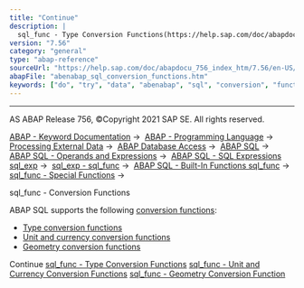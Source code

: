 ```yaml
---
title: "Continue"
description: |
  sql_func - Type Conversion Functions(https://help.sap.com/doc/abapdocu_756_index_htm/7.56/en-US/abensql_type_conv_func.htm) sql_func - Unit and Currency Conversion Functions(https://help.sap.com/doc/abapdocu_756_index_htm/7.56/en-US/abensql_curr_unit_conv_func.htm) sql_func - Geometry Conver
version: "7.56"
category: "general"
type: "abap-reference"
sourceUrl: "https://help.sap.com/doc/abapdocu_756_index_htm/7.56/en-US/abenabap_sql_conversion_functions.htm"
abapFile: "abenabap_sql_conversion_functions.htm"
keywords: ["do", "try", "data", "abenabap", "sql", "conversion", "functions"]
---
```


* * *

AS ABAP Release 756, ©Copyright 2021 SAP SE. All rights reserved.

[ABAP - Keyword Documentation](https://help.sap.com/doc/abapdocu_756_index_htm/7.56/en-US/abenabap.htm) →  [ABAP - Programming Language](https://help.sap.com/doc/abapdocu_756_index_htm/7.56/en-US/abenabap_reference.htm) →  [Processing External Data](https://help.sap.com/doc/abapdocu_756_index_htm/7.56/en-US/abenabap_language_external_data.htm) →  [ABAP Database Access](https://help.sap.com/doc/abapdocu_756_index_htm/7.56/en-US/abendb_access.htm) →  [ABAP SQL](https://help.sap.com/doc/abapdocu_756_index_htm/7.56/en-US/abenabap_sql.htm) →  [ABAP SQL - Operands and Expressions](https://help.sap.com/doc/abapdocu_756_index_htm/7.56/en-US/abenabap_sql_operands.htm) →  [ABAP SQL - SQL Expressions sql\_exp](https://help.sap.com/doc/abapdocu_756_index_htm/7.56/en-US/abapsql_expr.htm) →  [sql\_exp - sql\_func](https://help.sap.com/doc/abapdocu_756_index_htm/7.56/en-US/abensql_builtin_func.htm) →  [ABAP SQL - Built-In Functions sql\_func](https://help.sap.com/doc/abapdocu_756_index_htm/7.56/en-US/abenabap_sql_builtin_functions.htm) →  [sql\_func - Special Functions](https://help.sap.com/doc/abapdocu_756_index_htm/7.56/en-US/abenabap_sql_special_functions.htm) → 

sql\_func - Conversion Functions

ABAP SQL supports the following [conversion functions](https://help.sap.com/doc/abapdocu_756_index_htm/7.56/en-US/abenddic_conversion_functions.htm):

-   [Type conversion functions](https://help.sap.com/doc/abapdocu_756_index_htm/7.56/en-US/abensql_type_conv_func.htm)
-   [Unit and currency conversion functions](https://help.sap.com/doc/abapdocu_756_index_htm/7.56/en-US/abensql_curr_unit_conv_func.htm)
-   [Geometry conversion functions](https://help.sap.com/doc/abapdocu_756_index_htm/7.56/en-US/abensql_geo_conv_func.htm)

Continue
[sql\_func - Type Conversion Functions](https://help.sap.com/doc/abapdocu_756_index_htm/7.56/en-US/abensql_type_conv_func.htm)
[sql\_func - Unit and Currency Conversion Functions](https://help.sap.com/doc/abapdocu_756_index_htm/7.56/en-US/abensql_curr_unit_conv_func.htm)
[sql\_func - Geometry Conversion Function](https://help.sap.com/doc/abapdocu_756_index_htm/7.56/en-US/abensql_geo_conv_func.htm)